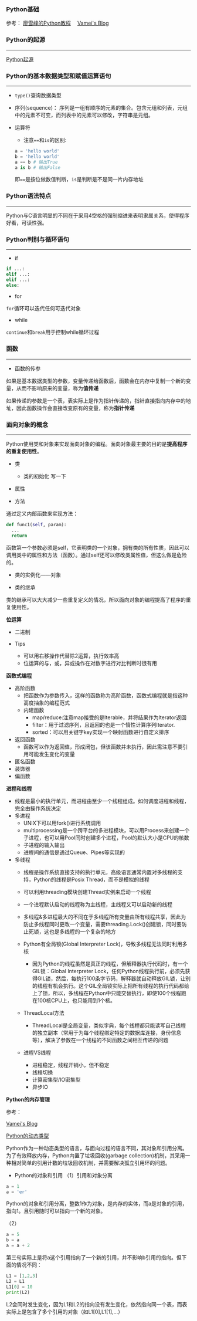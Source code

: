 ### Python基础

参考：
[廖雪峰的Python教程](https://www.liaoxuefeng.com/wiki/0014316089557264a6b348958f449949df42a6d3a2e542c000)
&emsp;[Vamei's Blog](https://www.cnblogs.com/vamei/archive/2012/09/13/2682778.html)




### Python的起源

---
[Python起源](https://linux.cn/article-3906-1.html)

### Python的基本数据类型和赋值运算语句

---
- `type()`查询数据类型

- 序列(sequence)：
序列是一组有顺序的元素的集合。包含元组和列表，元组中的元素不可变，而列表中的元素可以修改，字符串是元组。

- 运算符
  - 注意`==`和`is`的区别:
  ```python
  a = 'hello world'
  b = 'hello world'
  a == b # 输出True
  a is b # 输出False
  ```
  即`==`是按位做数值判断，`is`是判断是不是同一片内存地址

### Python语法特点

---
Python与C语言明显的不同在于采用4空格的强制缩进来表明隶属关系，使得程序好看，可读性强。

### Python判别与循环语句

---
- if
```python
if ...:
elif ...:
elif ...:
else:
```
- for

`for`循环可以迭代任何可迭代对象

- while

`continue`和`break`用于控制while循环过程

### 函数

---
- 函数的传参

如果是基本数据类型的参数，变量传递给函数后，函数会在内存中复制一个新的变量，从而不影响原来的变量，称为**值传递**

如果传递的参数是一个表，表实际上是作为指针传递的，指针直接指向内存中的地址，因此函数操作会直接改变原有的变量，称为**指针传递**

### 面向对象的概念

---
Python使用类和对象来实现面向对象的编程。面向对象最主要的目的是**提高程序的重复使用性**。

- 类
  - 类的初始化
  写一下

- 属性

- 方法

通过定义内部函数来实现方法：
```python
def func1(self, param):
  ...
  return
```
函数第一个参数必须是self，它表明类的一个对象，拥有类的所有性质，因此可以调用类中的属性和方法（函数）。通过self还可以修改类属性值，但这么做是危险的。

- 类的实例化——对象

- 类的继承

类的继承可以大大减少一些重复定义的情况，所以面向对象的编程提高了程序的重复使用性。





**位运算**

- 二进制

- Tips
  - 可以用右移操作代替除2运算，执行效率高
  - 位运算的与，或，异或操作在对数字进行对比判断时很有用

**函数式编程**
  - 高阶函数
    - 把函数作为参数传入，这样的函数称为高阶函数，函数式编程就是指这种高度抽象的编程范式
    - 内建函数
      - map/reduce:注意map接受的是Iterable，并将结果作为Iterator返回
      - filter：用于过滤序列，且返回的也是一个惰性计算序列Iterator.
      - sorted：可以用关键字key实现一个映射函数进行自定义排序
  - 返回函数
    - 函数可以作为返回值，形成闭包，但该函数并未执行，因此需注意不要引用可能发生变化的变量
  - 匿名函数
  - 装饰器
  - 偏函数

**进程和线程**
  - 线程是最小的执行单元，而进程由至少一个线程组成。如何调度进程和线程，完全由操作系统决定
  - 多进程
    - UNIX下可以用fork()进行系统调用
    - multiprocessing是一个跨平台的多进程模块，可以用Process来创建一个子进程，也可以用Pool同时创建多个进程，Pool的默认大小是CPU的核数
    - 子进程的输入输出
    - 进程间的通信是通过Queue、Pipes等实现的
  - 多线程
    - 线程是操作系统直接支持的执行单元，高级语言通常内置对多线程的支持，Python的线程是Posix Thread，而不是模拟的线程
    - 可以利用threading模块创建Thread实例来启动一个线程
    - 一个进程默认启动的线程称为主线程，主线程又可以启动新的线程
    - 多线程&多进程最大的不同在于多线程所有变量由所有线程共享，因此为防止多线程同时更改一个变量，需要threading.Lock()创建锁，同时要防止死锁，这也是多线程的一个复杂的地方
    - Python有全局锁(Global Interpreter Lock)，导致多线程无法同时利用多核
      - 因为Python的线程虽然是真正的线程，但解释器执行代码时，有一个GIL锁：Global Interpreter Lock，任何Python线程执行前，必须先获得GIL锁，然后，每执行100条字节码，解释器就自动释放GIL锁，让别的线程有机会执行。这个GIL全局锁实际上把所有线程的执行代码都给上了锁，所以，多线程在Python中只能交替执行，即使100个线程跑在100核CPU上，也只能用到1个核。
    - ThreadLocal方法
      - ThreadLocal是全局变量，类似字典，每个线程都只能读写自己线程的独立副本（常用于为每个线程绑定特定的数据库连接，身份信息等），解决了参数在一个线程的不同函数之间相互传递的问题

    - 进程VS线程
      - 进程稳定，线程开销小，但不稳定
      - 线程切换
      - 计算密集型/IO密集型
      - 异步IO

**Python的内存管理**

参考：

[Vamei's Blog](http://www.cnblogs.com/vamei/p/3232088.html)

[Python的动态类型](http://www.cnblogs.com/vamei/archive/2012/07/10/2582795.html)

Python作为一种动态类型的语言，与面向过程的语言不同，其对象和引用分离。为了有效释放内存，Python内置了垃圾回收(garbage collection)机制，其采用一种相对简单的引用计数的垃圾回收机制，并需要解决孤立引用环的问题。

- Python的对象和引用
（1）引用和对象分离
```python
a = 1
a = 'er'
```
Python的对象和引用分离，整数1作为对象，是内存的实体，而a是对象的引用，指向1。且引用随时可以指向一个新的对象。

（2）
```python
a = 5
b = a
a = a + 2
```
第三句实际上是将a这个引用指向了一个新的引用，并不影响b引用的指向。但下面的情况不同：
```python
L1 = [1,2,3]
L2 = L1
L1[0] = 10
print(L2)
```
L2会同时发生变化，因为L1和L2的指向没有发生变化，依然指向同一个表，而表实际上是包含了多个引用的对象（如L1[0],L1[1],...）